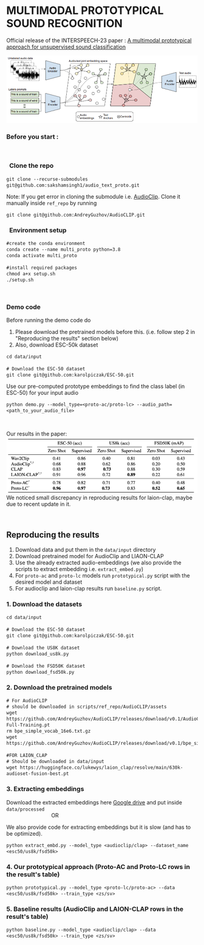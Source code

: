 # MULTIMODAL PROTOTYPICAL SOUND RECOGNITION
Official release of the INTERSPEECH-23 paper : [A multimodal prototypical approach for unsupervised sound classification](https://arxiv.org/pdf/2306.12300.pdf)

![alt text](imgs/approach.png "Title")

### Before you start :

<br>

###  &nbsp; Clone the repo
```
git clone --recurse-submodules git@github.com:sakshamsingh1/audio_text_proto.git
```

Note: If you get error in cloning the submodule i.e. [AudioClip](https://github.com/AndreyGuzhov/AudioCLIP). Clone it manually inside `ref_repo` by running
```
git clone git@github.com:AndreyGuzhov/AudioCLIP.git 
```

### &nbsp; Environment setup
```
#create the conda environment
conda create --name multi_proto python=3.8
conda activate multi_proto

#install required packages 
chmod a+x setup.sh
./setup.sh
```
<br>

### Demo code 
Before running the demo code do 
1. Please download the pretrained models before this. (i.e. follow step 2 in "Reproducing the results" section below)
2. Also, download ESC-50k dataset
```
cd data/input

# Download the ESC-50 dataset
git clone git@github.com:karolpiczak/ESC-50.git
```

Use our pre-computed prototype embeddings to find the class label (in ESC-50) for your input audio 

```
python demo.py --model_type=<proto-ac/proto-lc> --audio_path=<path_to_your_audio_file>
``` 
<br>


Our results in the paper:
![alt text](imgs/results.png "Title")\
We noticed small discrepancy in reproducing results for laion-clap, maybe due to recent update in it.

<br>

## Reproducing the results
1. Download data and put them in the `data/input` directory
2. Download pretrained model for AudioClip and LIAON-CLAP
3. Use the already extracted audio-embeddings (we also provide the scripts to extract embedding i.e. `extract_embed.py`)
4. For `proto-ac` and `proto-lc` models run `prototypical.py` script with the desired model and dataset
5. For audioclip and laion-clap results run `baseline.py` script.



### 1. Download the datasets
```
cd data/input

# Download the ESC-50 dataset
git clone git@github.com:karolpiczak/ESC-50.git

# Download the US8K dataset
python download_us8k.py

# Download the FSD50K dataset
python download_fsd50k.py
```

### 2. Download the pretrained models
```
# For AudioCLIP
# should be downloaded in scripts/ref_repo/AudioCLIP/assets
wget https://github.com/AndreyGuzhov/AudioCLIP/releases/download/v0.1/AudioCLIP-Full-Training.pt
rm bpe_simple_vocab_16e6.txt.gz
wget https://github.com/AndreyGuzhov/AudioCLIP/releases/download/v0.1/bpe_simple_vocab_16e6.txt.gz 

#FOR LAION_CLAP
# Should be downloaded in data/input
wget https://huggingface.co/lukewys/laion_clap/resolve/main/630k-audioset-fusion-best.pt 
```

### 3. Extracting embeddings
Download the extracted embeddings here [Google drive](https://drive.google.com/drive/folders/16NHruWbryJdkpRF2jYNopwJiQUg-sgmK?usp=sharing) and put inside `data/processed` \
&nbsp; &nbsp; &nbsp; &nbsp; &nbsp; &nbsp; &nbsp; &nbsp; &nbsp; &nbsp; &nbsp; &nbsp; &nbsp; &nbsp; &nbsp; OR

We also provide code for extracting embeddings but it is slow (and has to be optimized). 

```
python extract_embd.py --model_type <audioclip/clap> --dataset_name <esc50/us8k/fsd50k>
```

### 4. Our prototypical approach (Proto-AC and Proto-LC rows in the result's table)
```
python prototypical.py --model_type <proto-lc/proto-ac> --data <esc50/us8k/fsd50k> --train_type <zs/sv>
```

### 5. Baseline results (AudioClip and LAION-CLAP rows in the result's table)
```
python baseline.py --model_type <audioclip/clap> --data <esc50/us8k/fsd50k> --train_type <zs/sv>
```
